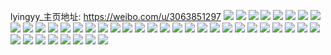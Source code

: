 lyingyy_主页地址: https://weibo.com/u/3063851297 
![](https://wx4.sinaimg.cn/mw2000/b69ea921gy1h8pu9iip1mj20id0wsdmb.jpg) 
![](https://wx4.sinaimg.cn/mw2000/b69ea921gy1h8pu9x15h6j22c03404qr.jpg) 
![](https://wx4.sinaimg.cn/mw2000/b69ea921gy1h8pu9mronuj22c033z1kz.jpg) 
![](https://wx4.sinaimg.cn/mw2000/b69ea921gy1h8pu9qlprqj227o2di1kz.jpg) 
![](https://wx4.sinaimg.cn/mw2000/b69ea921gy1h8pubay5mtj21kw35shdu.jpg) 
![](https://wx4.sinaimg.cn/mw2000/b69ea921gy1h8pu9zuzfej22732gxe81.jpg) 
![](https://wx4.sinaimg.cn/mw2000/b69ea921gy1h8mdhbmt6jj21na2aue82.jpg) 
![](https://wx4.sinaimg.cn/mw2000/b69ea921gy1h8mdhd1ymgj21ji220qv5.jpg) 
![](https://wx4.sinaimg.cn/mw2000/b69ea921gy1h8fgojndxwj22c0340u0y.jpg) 
![](https://wx4.sinaimg.cn/mw2000/b69ea921gy1h8fgor334rj22bk35shdv.jpg) 
![](https://wx4.sinaimg.cn/mw2000/b69ea921gy1h8fgowguhsj22bz31qx6r.jpg) 
![](https://wx4.sinaimg.cn/mw2000/b69ea921gy1h6pq6pa427j20xc227jub.jpg) 
![](https://wx4.sinaimg.cn/mw2000/b69ea921gy1h6ov3epgl9j21sc2ds4qq.jpg) 
![](https://wx4.sinaimg.cn/mw2000/b69ea921gy1h6nztligjij216o1kw7wh.jpg) 
![](https://wx4.sinaimg.cn/mw2000/b69ea921gy1h6nztmm0z3j223v2t5npd.jpg) 
![](https://wx4.sinaimg.cn/mw2000/b69ea921gy1h6nztqfh4dj21kw2dctfh.jpg) 
![](https://wx4.sinaimg.cn/mw2000/b69ea921gy1h6nzu2k3jbj21o72cskjl.jpg) 
![](https://wx4.sinaimg.cn/mw2000/b69ea921gy1h6o01xkljdj21dl1u4k9m.jpg) 
![](https://wx4.sinaimg.cn/mw2000/b69ea921gy1h6o01z3y5uj22c03407wi.jpg) 
![](https://wx4.sinaimg.cn/mw2000/b69ea921gy1h5un80m27sj216o1kwqmx.jpg) 
![](https://wx4.sinaimg.cn/mw2000/b69ea921gy1h5un7zlkw3j20wi1y7wjk.jpg) 
![](https://wx4.sinaimg.cn/mw2000/b69ea921gy1h5un831sn7j216o1kwaux.jpg) 
![](https://wx4.sinaimg.cn/mw2000/b69ea921gy1h5un8douygj21w22jejve.jpg) 
![](https://wx4.sinaimg.cn/mw2000/b69ea921gy1h5un8p4n8wj22c0340arj.jpg) 
![](https://wx4.sinaimg.cn/mw2000/b69ea921gy1h5un7xnx94j216o1g9acr.jpg) 
![](https://wx4.sinaimg.cn/mw2000/b69ea921gy1h5dfxti81yj21sc2dsb2a.jpg) 
![](https://wx4.sinaimg.cn/mw2000/b69ea921gy1h5dftif4l5j21sc2ds7wi.jpg) 
![](https://wx4.sinaimg.cn/mw2000/b69ea921gy1h5dftk0bcej225p2vl4qq.jpg) 
![](https://wx4.sinaimg.cn/mw2000/b69ea921gy1h5dftlqnr5j22b22rf7wi.jpg) 
![](https://wx4.sinaimg.cn/mw2000/b69ea921gy1h5dfvlikinj2290300x6p.jpg) 
![](https://wx4.sinaimg.cn/mw2000/b69ea921gy1h5b1exhdkoj223r2t07wi.jpg) 
![](https://wx4.sinaimg.cn/mw2000/b69ea921gy1h5b1f3nffaj22c0340b2b.jpg) 
![](https://wx4.sinaimg.cn/mw2000/b69ea921gy1h4j8setzogj22272tmu0y.jpg) 
![](https://wx4.sinaimg.cn/mw2000/b69ea921gy1h4j8sdaomuj22c035de82.jpg) 
![](https://wx4.sinaimg.cn/mw2000/b69ea921gy1h4j8sgbklnj21wt2jrx6p.jpg) 
![](https://wx4.sinaimg.cn/mw2000/b69ea921gy1h4j8sopi6ej21m028tu0x.jpg) 
![](https://wx4.sinaimg.cn/mw2000/b69ea921gy1h4j8ssru9sj23402c0npe.jpg) 
![](https://wx4.sinaimg.cn/mw2000/b69ea921gy1h4j8si1kqxj21r32c5u0y.jpg) 
![](https://wx4.sinaimg.cn/mw2000/b69ea921gy1h4j8sk4txdj21t32es4qr.jpg) 
![](https://wx4.sinaimg.cn/mw2000/b69ea921gy1h48z8qp176j20u0140jzk.jpg) 
![](https://wx4.sinaimg.cn/mw2000/b69ea921gy1h48z8spkbfj21oo27lqv5.jpg) 
